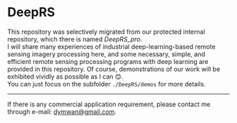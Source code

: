 # DeepRS
This repository was selectively migrated from our protected internal repository, which there is named *DeepRS_pro*.     
I will share many experiences of industrial deep-learning-based remote sensing imagery processing here, and some necessary, simple, and efficient remote sensing processing programs with deep learning are provided in this repository. Of course, demonstrations of our work will be exhibited vividly as possible as I can 😊.  
You can just focus on the subfolder ```./DeepRS/demos``` for more details. 

----
If there is any commercial application requirement, please contact me through e-mail: dymwan@gmail.com.  

